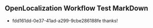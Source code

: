 ## OpenLocalization Workflow Test MarkDown
* fdd161dd-0e37-41ad-a299-9cbe286188fe thanks!

<!--HONumber=Sep16_HO1-->


